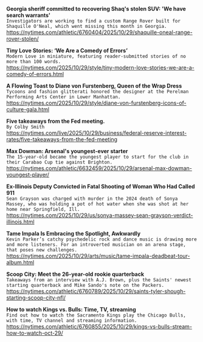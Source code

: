 **Georgia sheriff committed to recovering Shaq's stolen SUV: 'We have search warrants'**\
`Investigators are working to find a custom Range Rover built for Shaquille O'Neal, which went missing this month in Georgia.`\
https://nytimes.com/athletic/6760404/2025/10/29/shaquille-oneal-range-rover-stolen/

**Tiny Love Stories: ‘We Are a Comedy of Errors’**\
`Modern Love in miniature, featuring reader-submitted stories of no more than 100 words.`\
https://nytimes.com/2025/10/29/style/tiny-modern-love-stories-we-are-a-comedy-of-errors.html

**A Flowing Toast to Diane von Furstenberg, Queen of the Wrap Dress**\
`Tycoons and fashion glitterati honored the designer at the Perelman Performing Arts Center in Lower Manhattan.`\
https://nytimes.com/2025/10/29/style/diane-von-furstenberg-icons-of-culture-gala.html

**Five takeaways from the Fed meeting.**\
`By Colby Smith`\
https://nytimes.com/live/2025/10/29/business/federal-reserve-interest-rates/five-takeaways-from-the-fed-meeting

**Max Dowman: Arsenal's youngest-ever starter**\
`The 15-year-old became the youngest player to start for the club in their Carabao Cup tie against Brighton.`\
https://nytimes.com/athletic/6632459/2025/10/29/arsenal-max-dowman-youngest-player/

**Ex-Illinois Deputy Convicted in Fatal Shooting of Woman Who Had Called 911**\
`Sean Grayson was charged with murder in the 2024 death of Sonya Massey, who was holding a pot of hot water when she was shot at her home near Springfield, Ill.`\
https://nytimes.com/2025/10/29/us/sonya-massey-sean-grayson-verdict-illinois.html

**Tame Impala Is Embracing the Spotlight, Awkwardly**\
`Kevin Parker’s catchy psychedelic rock and dance music is drawing more and more listeners. For an introverted musician on an arena stage, that poses new challenges.`\
https://nytimes.com/2025/10/29/arts/music/tame-impala-deadbeat-tour-album.html

**Scoop City: Meet the 26-year-old rookie quarterback**\
`Takeaways from an interview with A.J. Brown, plus the Saints' newest starting quarterback and Mike Sando's note on the Packers. `\
https://nytimes.com/athletic/6760789/2025/10/29/saints-tyler-shough-starting-scoop-city-nfl/

**How to watch Kings vs. Bulls: Time, TV, streaming**\
`Find out how to watch the Sacramento Kings play the Chicago Bulls, with time, TV channel and streaming information.`\
https://nytimes.com/athletic/6760855/2025/10/29/kings-vs-bulls-stream-how-to-watch-oct-29/

